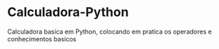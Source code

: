 # Calculadora-Python
 Calculadora basica em Python, colocando em pratica os operadores e  conhecimentos basicos
